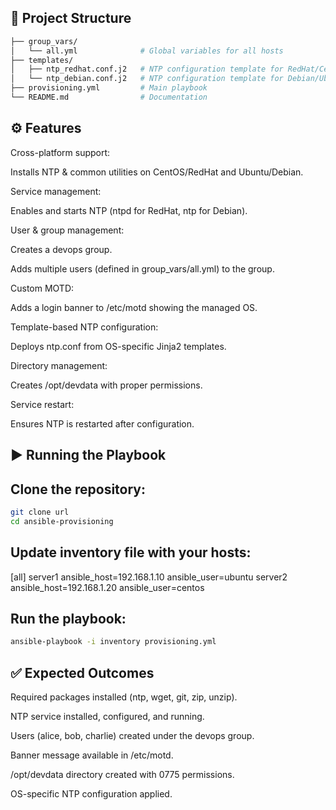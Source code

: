 ## 📂 Project Structure

```bash
├── group_vars/
│   └── all.yml              # Global variables for all hosts
├── templates/
│   ├── ntp_redhat.conf.j2   # NTP configuration template for RedHat/CentOS
│   └── ntp_debian.conf.j2   # NTP configuration template for Debian/Ubuntu
├── provisioning.yml         # Main playbook
└── README.md                # Documentation
```

## ⚙️ Features

Cross-platform support:

Installs NTP & common utilities on CentOS/RedHat and Ubuntu/Debian.

Service management:

Enables and starts NTP (ntpd for RedHat, ntp for Debian).

User & group management:

Creates a devops group.

Adds multiple users (defined in group_vars/all.yml) to the group.

Custom MOTD:

Adds a login banner to /etc/motd showing the managed OS.

Template-based NTP configuration:

Deploys ntp.conf from OS-specific Jinja2 templates.

Directory management:

Creates /opt/devdata with proper permissions.

Service restart:

Ensures NTP is restarted after configuration.

## ▶️ Running the Playbook

## Clone the repository:

```bash
git clone url
cd ansible-provisioning
```

## Update inventory file with your hosts:

[all]
server1 ansible_host=192.168.1.10 ansible_user=ubuntu
server2 ansible_host=192.168.1.20 ansible_user=centos

## Run the playbook:

```bash
ansible-playbook -i inventory provisioning.yml
```

## ✅ Expected Outcomes

Required packages installed (ntp, wget, git, zip, unzip).

NTP service installed, configured, and running.

Users (alice, bob, charlie) created under the devops group.

Banner message available in /etc/motd.

/opt/devdata directory created with 0775 permissions.

OS-specific NTP configuration applied.
